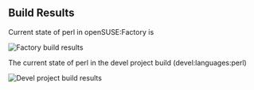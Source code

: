 
## Build Results

Current state of perl in openSUSE:Factory is

![Factory build results](https://br.opensuse.org/status/openSUSE:Factory/perl-Sub-Delete/standard)

The current state of perl in the devel project build (devel:languages:perl)

![Devel project build results](https://br.opensuse.org/status/devel:languages:perl/perl-Sub-Delete)


